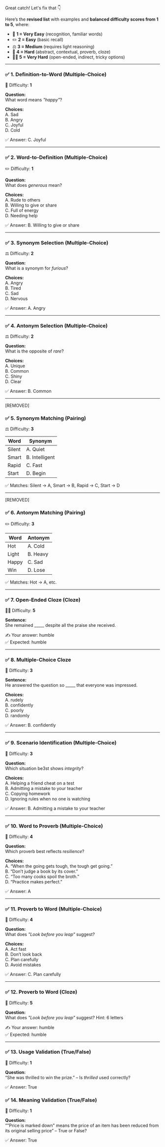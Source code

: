 Great catch! Let's fix that 👇

Here’s the **revised list** with examples and **balanced difficulty scores from 1 to 5**, where:

- 🌱 **1 = Very Easy** (recognition, familiar words)
- ✏️ **2 = Easy** (basic recall)
- ⚖️ **3 = Medium** (requires light reasoning)
- 🧠 **4 = Hard** (abstract, contextual, proverb, cloze)
- 🧗‍♂️ **5 = Very Hard** (open-ended, indirect, tricky options)

---

### ✅ 1. **Definition-to-Word (Multiple-Choice)**  
🌱 Difficulty: **1**

**Question:**  
What word means *"happy"*?

**Choices:**  
A. Sad  
B. Angry  
C. Joyful  
D. Cold  

✅ Answer: C. Joyful

---

### ✅ 2. **Word-to-Definition (Multiple-Choice)**  
✏️ Difficulty: **1**

**Question:**  
What does *generous* mean?

**Choices:**  
A. Rude to others  
B. Willing to give or share  
C. Full of energy  
D. Needing help  

✅ Answer: B. Willing to give or share

---

### ✅ 3. **Synonym Selection (Multiple-Choice)**  
⚖️ Difficulty: **2**

**Question:**  
What is a synonym for *furious*?

**Choices:**  
A. Angry  
B. Tired  
C. Sad  
D. Nervous  

✅ Answer: A. Angry

---

### ✅ 4. **Antonym Selection (Multiple-Choice)**  
⚖️ Difficulty: **2**

**Question:**  
What is the opposite of *rare*?

**Choices:**  
A. Unique  
B. Common  
C. Shiny  
D. Clear  

✅ Answer: B. Common

---

\[REMOVED\]

### ✅ 5. **Synonym Matching (Pairing)**  
⚖️ Difficulty: **3**

| Word        | Synonym         |
|-------------|------------------|
| Silent      | A. Quiet         |
| Smart       | B. Intelligent   |
| Rapid       | C. Fast          |
| Start       | D. Begin         |

✅ Matches: Silent → A, Smart → B, Rapid → C, Start → D

---
\[REMOVED\]
### ✅ 6. **Antonym Matching (Pairing)**  
✏️ Difficulty: **3**

| Word        | Antonym         |
|-------------|------------------|
| Hot         | A. Cold          |
| Light       | B. Heavy         |
| Happy       | C. Sad           |
| Win         | D. Lose          |

✅ Matches: Hot → A, etc.

---

### ✅ 7. **Open-Ended Cloze (Cloze)**  
🧗‍♂️ Difficulty: **5**

**Sentence:**  
She remained _____ despite all the praise she received.

✍️ Your answer: humble  
✅ Expected: humble

---

### ✅ 8. **Multiple-Choice Cloze**  
🧠 Difficulty: **3**

**Sentence:**  
He answered the question so _____ that everyone was impressed.

**Choices:**  
A. rudely  
B. confidently  
C. poorly  
D. randomly  

✅ Answer: B. confidently

---

### ✅ 9. **Scenario Identification (Multiple-Choice)**  
🧠 Difficulty: **3**

**Question:**  
Which situation be3st shows *integrity*?

**Choices:**  
A. Helping a friend cheat on a test  
B. Admitting a mistake to your teacher  
C. Copying homework  
D. Ignoring rules when no one is watching  

✅ Answer: B. Admitting a mistake to your teacher

---

### ✅ 10. **Word to Proverb (Multiple-Choice)**  
🧠 Difficulty: **4**

**Question:**  
Which proverb best reflects *resilience*?

**Choices:**  
A. “When the going gets tough, the tough get going.”  
B. “Don’t judge a book by its cover.”  
C. “Too many cooks spoil the broth.”  
D. “Practice makes perfect.”

✅ Answer: A

---

### ✅ 11. **Proverb to Word (Multiple-Choice)**  
🧠 Difficulty: **4**

**Question:**  
What does *"Look before you leap"* suggest?

**Choices:**  
A. Act fast  
B. Don’t look back  
C. Plan carefully  
D. Avoid mistakes

✅ Answer: C. Plan carefully

---

### ✅ 12. **Proverb to Word (Cloze)**  
🧠 Difficulty: **5**

**Question:**  
What does *"Look before you leap"* suggest? Hint: 6 letters

✍️ Your answer: humble  
✅ Expected: humble

---

### ✅ 13. **Usage Validation (True/False)**  
🌱 Difficulty: **1**

**Question:**  
“She was thrilled to win the prize.” – Is *thrilled* used correctly?

✅ Answer: True


### ✅ 14. **Meaning Validation (True/False)**  
🌱 Difficulty: **1**

**Question:**  
“"Price is marked down" means the price of an item has been reduced from its original selling price” – True or False?

✅ Answer: True

